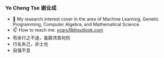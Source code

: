 ### Ye Cheng Tse 谢业成

- 🔭 My research interest cover in the area of Machine Learning, Genetic Programming, Computer Algebra, and Mathematical Science.
- 📫 How to reach me: ycaru18@outlook.com
- 苟余行之不迷，虽颠沛其何伤
- 行名失己，非士也
- 自强不息
  

